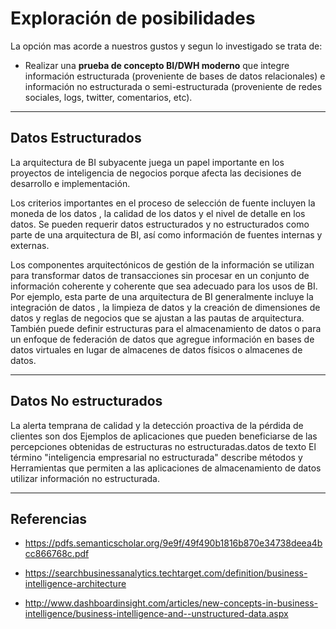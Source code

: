 # Exploración de posibilidades

La opción mas acorde a nuestros gustos y segun lo investigado se trata de:

- Realizar una **prueba de concepto BI/DWH moderno** que integre información estructurada (proveniente de bases de datos relacionales) e información no estructurada o semi-estructurada (proveniente de redes sociales, logs, twitter, comentarios, etc).

---


## Datos Estructurados

La arquitectura de BI subyacente juega un papel importante en los proyectos de inteligencia de negocios porque afecta las decisiones de desarrollo e implementación.

Los criterios importantes en el proceso de selección de fuente incluyen la moneda de los datos , la calidad de los datos y el nivel de detalle en los datos. Se pueden requerir datos estructurados y no estructurados como parte de una arquitectura de BI, así como información de fuentes internas y externas.

Los componentes arquitectónicos de gestión de la información se utilizan para transformar datos de transacciones sin procesar en un conjunto de información coherente y coherente que sea adecuado para los usos de BI. Por ejemplo, esta parte de una arquitectura de BI generalmente incluye la integración de datos , la limpieza de datos y la creación de dimensiones de datos y reglas de negocios que se ajustan a las pautas de arquitectura. También puede definir estructuras para el almacenamiento de datos o para un enfoque de federación de datos que agregue información en bases de datos virtuales en lugar de almacenes de datos físicos o almacenes de datos.

---

## Datos No estructurados

La alerta temprana de calidad y la detección proactiva de la pérdida de clientes son dos
Ejemplos de aplicaciones que pueden beneficiarse de las percepciones obtenidas de estructuras no estructuradas.datos de texto El término "inteligencia empresarial no estructurada" describe métodos y Herramientas que permiten a las aplicaciones de almacenamiento de datos utilizar información no estructurada.

---


## Referencias

- https://pdfs.semanticscholar.org/9e9f/49f490b1816b870e34738deea4bcc866768c.pdf

- https://searchbusinessanalytics.techtarget.com/definition/business-intelligence-architecture

- http://www.dashboardinsight.com/articles/new-concepts-in-business-intelligence/business-intelligence-and--unstructured-data.aspx
